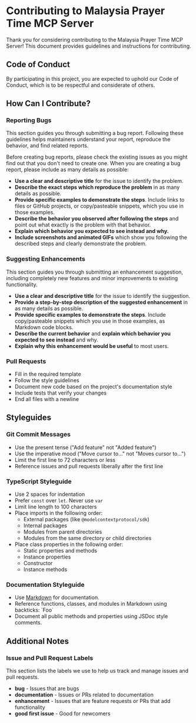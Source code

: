 # Contributing to Malaysia Prayer Time MCP Server

Thank you for considering contributing to the Malaysia Prayer Time MCP Server! This document provides guidelines and instructions for contributing.

## Code of Conduct

By participating in this project, you are expected to uphold our Code of Conduct, which is to be respectful and considerate of others.

## How Can I Contribute?

### Reporting Bugs

This section guides you through submitting a bug report. Following these guidelines helps maintainers understand your report, reproduce the behavior, and find related reports.

Before creating bug reports, please check the existing issues as you might find out that you don't need to create one. When you are creating a bug report, please include as many details as possible:

* **Use a clear and descriptive title** for the issue to identify the problem.
* **Describe the exact steps which reproduce the problem** in as many details as possible.
* **Provide specific examples to demonstrate the steps**. Include links to files or GitHub projects, or copy/pasteable snippets, which you use in those examples.
* **Describe the behavior you observed after following the steps** and point out what exactly is the problem with that behavior.
* **Explain which behavior you expected to see instead and why.**
* **Include screenshots and animated GIFs** which show you following the described steps and clearly demonstrate the problem.

### Suggesting Enhancements

This section guides you through submitting an enhancement suggestion, including completely new features and minor improvements to existing functionality.

* **Use a clear and descriptive title** for the issue to identify the suggestion.
* **Provide a step-by-step description of the suggested enhancement** in as many details as possible.
* **Provide specific examples to demonstrate the steps**. Include copy/pasteable snippets which you use in those examples, as Markdown code blocks.
* **Describe the current behavior** and **explain which behavior you expected to see instead** and why.
* **Explain why this enhancement would be useful** to most users.

### Pull Requests

* Fill in the required template
* Follow the style guidelines
* Document new code based on the project's documentation style
* Include tests that verify your changes
* End all files with a newline

## Styleguides

### Git Commit Messages

* Use the present tense ("Add feature" not "Added feature")
* Use the imperative mood ("Move cursor to..." not "Moves cursor to...")
* Limit the first line to 72 characters or less
* Reference issues and pull requests liberally after the first line

### TypeScript Styleguide

* Use 2 spaces for indentation
* Prefer `const` over `let`. Never use `var`
* Limit line length to 100 characters
* Place imports in the following order:
  * External packages (like `@modelcontextprotocol/sdk`)
  * Internal packages
  * Modules from parent directories
  * Modules from the same directory or child directories
* Place class properties in the following order:
  * Static properties and methods
  * Instance properties
  * Constructor
  * Instance methods

### Documentation Styleguide

* Use [Markdown](https://guides.github.com/features/mastering-markdown/) for documentation.
* Reference functions, classes, and modules in Markdown using backticks: \`Foo\`
* Document all public methods and properties using JSDoc style comments.

## Additional Notes

### Issue and Pull Request Labels

This section lists the labels we use to help us track and manage issues and pull requests.

* **bug** - Issues that are bugs
* **documentation** - Issues or PRs related to documentation
* **enhancement** - Issues that are feature requests or PRs that add functionality
* **good first issue** - Good for newcomers 